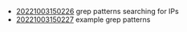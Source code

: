 - [20221003150226](/zet/20221003150226/README.md) grep patterns searching for IPs
- [20221003150227](/zet/20221003150227/README.md) example grep patterns
